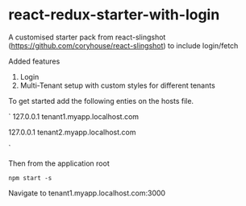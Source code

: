 # react-redux-starter-with-login
A customised starter pack from react-slingshot (https://github.com/coryhouse/react-slingshot) to include login/fetch 


Added features 

1. Login 
2. Multi-Tenant setup with custom styles for different tenants 

To get started add the following enties on the hosts file. 

`
127.0.0.1 tenant1.myapp.localhost.com

127.0.0.1 tenant2.myapp.localhost.com

`

Then from the application root

`
npm start -s
`

Navigate to tenant1.myapp.localhost.com:3000 
